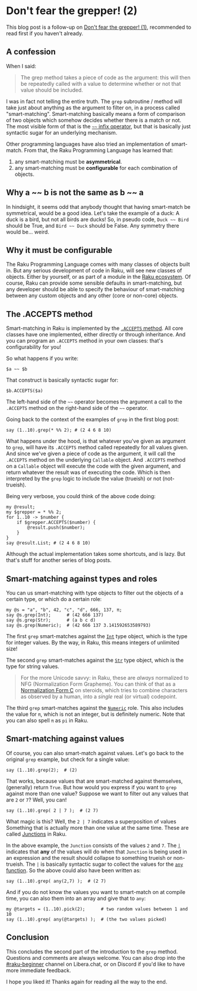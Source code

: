 # Don't fear the grepper! (2)

This blog post is a follow-up on [Don't fear the grepper! (1)](https://dev.to/lizmat/dont-fear-the-grepper-1-1k3e), recommended to read first if you haven't already.

## A confession

When I said:

> The grep method takes a piece of code as the argument: this will then be repeatedly called with a value to determine whether or not that value should be included.

I was in fact not telling the entire truth.  The `grep` subroutine / method will take just about anything as the argument to filter on, in a process called "smart-matching".  Smart-matching basically means a form of comparison of two objects which somehow decides whether there is a match or not.  The most visible form of that is the [`~~` infix operator](https://docs.raku.org/language/operators#index-entry-smartmatch_operator), but that is basically just syntactic sugar for an underlying mechanism.

Other programming languages have also tried an implementation of smart-match.  From that, the Raku Programming Language has learned that:

1. any smart-matching must be **asymmetrical**.
2. any smart-matching must be **configurable** for each combination of objects.

## Why a ~~ b is not the same as b ~~ a

In hindsight, it seems odd that anybody thought that having smart-match be symmetrical, would be a good idea.  Let's take the example of a duck: A duck is a bird, but not all birds are ducks!  So, in pseudo code, `Duck ~~ Bird` should be True, and `Bird ~~ Duck` should be False.  Any symmetry there would be...   weird.

## Why it must be configurable

The Raku Programming Language comes with many classes of objects built in.  But any serious development of code in Raku, will see new classes of objects.  Either by yourself, or as part of a module in the [Raku ecosystem](https://raku.land).  Of course, Raku can provide some sensible defaults in smart-matching, but any developer should be able to specify the behaviour of smart-matching between any custom objects and any other (core or non-core) objects.

## The .ACCEPTS method
Smart-matching in Raku is implemented by the [`.ACCEPTS` method](https://docs.raku.org/routine/ACCEPTS).  All core classes have one implemented, either directly or through inheritance.  And you can program an `.ACCEPTS` method in your own classes: that's configurability for you!

So what happens if you write:
```
$a ~~ $b
```
That construct is basically syntactic sugar for:
```
$b.ACCEPTS($a)
```
The left-hand side of the `~~` operator becomes the argument a call to the `.ACCEPTS` method on the right-hand side of the `~~` operator.

Going back to the context of the examples of `grep` in the first blog post:
```
say (1..10).grep(* %% 2); # (2 4 6 8 10)
```

What happens under the hood, is that whatever you've given as argument to `grep`, will have its `.ACCEPTS` method called repeatedly for all values given.  And since we've given a piece of code as the argument, it will call the `.ACCEPTS` method on the underlying `Callable` object.  And `.ACCEPTS` method on a `Callable` object will execute the code with the given argument, and return whatever the result was of executing the code.  Which is then interpreted by the `grep` logic to include the value (trueish) or not (not-trueish).

Being very verbose, you could think of the above code doing:
```
my @result;
my $grepper = * %% 2;
for 1..10 -> $number {
    if $grepper.ACCEPTS($number) {
        @result.push($number);
    }
}
say @result.List; # (2 4 6 8 10)
```
Although the actual implementation takes some shortcuts, and is lazy.  But that's stuff for another series of blog posts.

## Smart-matching against types and roles
You can us smart-matching with type objects to filter out the objects of a certain type, or which do a certain role:
```
my @s = "a", "b", 42, "c", "d", 666, 137, π;
say @s.grep(Int);      # (42 666 137)
say @s.grep(Str);      # (a b c d)
say @s.grep(Numeric);  # (42 666 137 3.141592653589793)
```
The first `grep` smart-matches against the [`Int`](https://docs.raku.org/type/Int) type object, which is the type for integer values.  By the way, in Raku, this means integers of unlimited size!

The second `grep` smart-matches against the [`Str`](https://docs.raku.org/type/Str) type object, which is the type for string values.

> For the more Unicode savvy: in Raku, these are *always* normalized to NFG (Normalization Form Grapheme).  You can think of that as a [Normalization Form C](https://unicode.org/reports/tr15/#Norm_Forms) on steroids, which tries to combine characters as observed by a human, into a *single* real (or virtual) codepoint.

The third `grep` smart-matches against the [`Numeric`](https://docs.raku.org/type/Numeric) role.  This also includes the value for `π`, which is not an integer, but is definitely numeric.  Note that you can also spell `π` as `pi` in Raku.

## Smart-matching against values
Of course, you can also smart-match against values.  Let's go back to the original `grep` example, but check for a single value:
```
say (1..10).grep(2);  # (2)
```
That works, because values that are smart-matched against themselves, (generally) return `True`.  But how would you express if you want to `grep` against more than one value?  Suppose we want to filter out any values that are `2` or `7`?  Well, you can!
```
say (1..10).grep( 2 | 7 );  # (2 7)
```
What magic is this?  Well, the `2 | 7` indicates a superposition of values Something that is actually more than one value at the same time.  These are called [Junctions](https://docs.raku.org/type/Junction) in Raku.

In the above example, the `Junction` consists of the values `2` and `7`.  The [`|`](https://docs.raku.org/language/operators#index-entry-Any_junction_operator) indicates that **any** of the values will do when that `Junction` is being used in an expression and the result should collapse to something trueish or non-trueish.  The `|` is basically syntactic sugar to collect the values for the [`any` function](https://docs.raku.org/routine/any).
So the above could also have been written as:
```
say (1..10).grep( any(2,7) );  # (2 7)
```
And if you do not know the values you want to smart-match on at compile time, you can also them into an array and give that to `any`:
```
my @targets = (1..10).pick(2);      # two random values between 1 and 10
say (1..10).grep( any(@targets) );  # (the two values picked)
```
## Conclusion
This concludes the second part of the introduction to the `grep` method.  Questions and comments are always welcome.  You can also drop into the [#raku-beginner](https://web.libera.chat/?channel=#raku-beginner) channel on Libera.chat, or on Discord if you'd like to have more immediate feedback.

I hope you liked it! Thanks again for reading all the way to the end.
